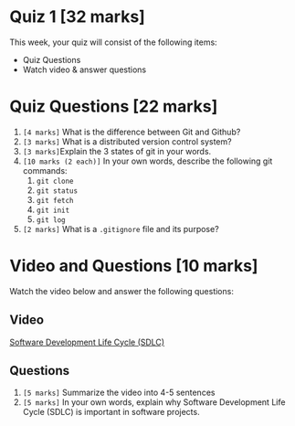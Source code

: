 # Quiz 1 [32 marks]

This week, your quiz will consist of the following items:
- Quiz Questions
- Watch video & answer questions


# Quiz Questions [22 marks]

1. `[4 marks]` What is the difference between Git and Github?
2. `[3 marks]` What is a distributed version control system?
3. `[3 marks]`Explain the 3 states of git in your words.
4. `[10 marks (2 each)]` In your own words, describe the following git commands:
   1. `git clone`
   2. `git status`
   3. `git fetch`
   4. `git init`
   5. `git log`
5. `[2 marks]` What is a `.gitignore` file and its purpose?

# Video and Questions [10 marks]

Watch the video below and answer the following questions:

## Video
[Software Development Life Cycle (SDLC)](https://www.youtube.com/watch?v=i-QyW8D3ei0)

## Questions
1. `[5 marks]` Summarize the video into 4-5 sentences
2. `[5 marks]` In your own words, explain why Software Development Life Cycle (SDLC) is important in software projects.  
